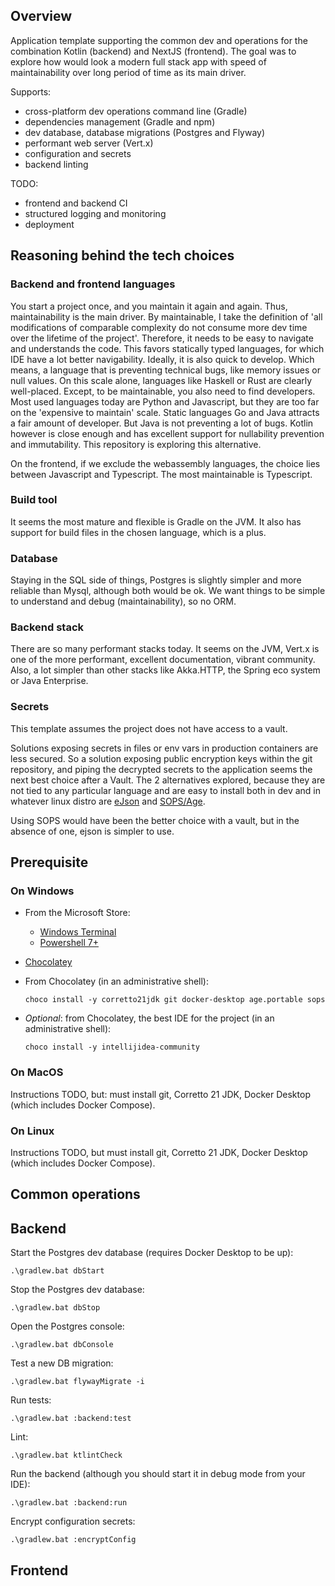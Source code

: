 ## Overview

Application template supporting the common dev and operations for the combination Kotlin (backend) and NextJS (frontend).
The goal was to explore how would look a modern full stack app with speed of maintainability over long period of time as its main driver. 

Supports:
- cross-platform dev operations command line (Gradle)
- dependencies management (Gradle and npm)
- dev database, database migrations (Postgres and Flyway)
- performant web server (Vert.x)
- configuration and secrets
- backend linting

TODO:
- frontend and backend CI
- structured logging and monitoring
- deployment

## Reasoning behind the tech choices

### Backend and frontend languages

You start a project once, and you maintain it again and again. Thus, maintainability is the main driver.
By maintainable, I take the definition of 'all modifications of comparable complexity do not consume more dev time over the lifetime of the project'.
Therefore, it needs to be easy to navigate and understands the code. This favors statically typed languages, for which IDE have a lot better navigability.
Ideally, it is also quick to develop. Which means, a language that is preventing technical bugs, like memory issues or null values.
On this scale alone, languages like Haskell or Rust are clearly well-placed. Except, to be maintainable, you also need to find developers.
Most used languages today are Python and Javascript, but they are too far on the 'expensive to maintain' scale.
Static languages Go and Java attracts a fair amount of developer. But Java is not preventing a lot of bugs. Kotlin however is close enough and has excellent support for nullability prevention and immutability.
This repository is exploring this alternative.

On the frontend, if we exclude the webassembly languages, the choice lies between Javascript and Typescript. The most maintainable is Typescript.

### Build tool

It seems the most mature and flexible is Gradle on the JVM. It also has support for build files in the chosen language, which is a plus.

### Database

Staying in the SQL side of things, Postgres is slightly simpler and more reliable than Mysql, although both would be ok.
We want things to be simple to understand and debug (maintainability), so no ORM.

### Backend stack

There are so many performant stacks today. It seems on the JVM, Vert.x is one of the more performant, excellent documentation, vibrant community. Also, a lot simpler than other stacks like Akka.HTTP, the Spring eco system or Java Enterprise.

### Secrets

This template assumes the project does not have access to a vault.

Solutions exposing secrets in files or env vars in production containers are less secured. So a solution exposing public encryption keys within the git repository, and piping the decrypted secrets to the application seems the next best choice after a Vault.
The 2 alternatives explored, because they are not tied to any particular language and are easy to install both in dev and in whatever linux distro are [eJson](https://github.com/Shopify/ejson) and [SOPS/Age](https://github.com/getsops/sops?tab=readme-ov-file#encrypting-using-age).

Using SOPS would have been the better choice with a vault, but in the absence of one, ejson is simpler to use.

## Prerequisite

### On Windows

- From the Microsoft Store:
  - [Windows Terminal](https://www.microsoft.com/store/productId/9N0DX20HK701?ocid=pdpshare)
  - [Powershell 7+](https://www.microsoft.com/store/productId/9MZ1SNWT0N5D?ocid=pdpshare)
- [Chocolatey](https://chocolatey.org/install)
- From Chocolatey (in an administrative shell):

    `choco install -y corretto21jdk git docker-desktop age.portable sops`

- *Optional*: from Chocolatey, the best IDE for the project (in an administrative shell):

    `choco install -y intellijidea-community`

### On MacOS

Instructions TODO, but: must install git, Corretto 21 JDK, Docker Desktop (which includes Docker Compose).

### On Linux

Instructions TODO, but must install git, Corretto 21 JDK, Docker Desktop (which includes Docker Compose).

## Common operations

## Backend

Start the Postgres dev database (requires Docker Desktop to be up):

    .\gradlew.bat dbStart

Stop the Postgres dev database:

    .\gradlew.bat dbStop

Open the Postgres console:

    .\gradlew.bat dbConsole

Test a new DB migration:

    .\gradlew.bat flywayMigrate -i

Run tests:

    .\gradlew.bat :backend:test

Lint:

    .\gradlew.bat ktlintCheck

Run the backend (although you should start it in debug mode from your IDE):

    .\gradlew.bat :backend:run

Encrypt configuration secrets:

    .\gradlew.bat :encryptConfig

## Frontend


